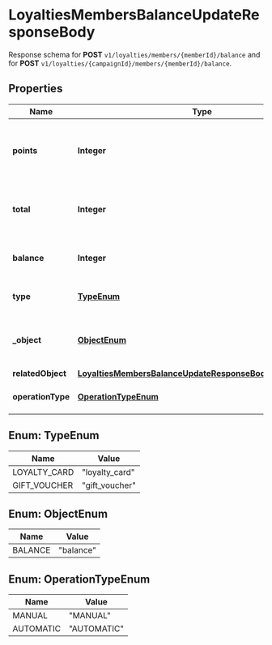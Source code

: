 

# LoyaltiesMembersBalanceUpdateResponseBody

Response schema for **POST** `v1/loyalties/members/{memberId}/balance` and for **POST** `v1/loyalties/{campaignId}/members/{memberId}/balance`.

## Properties

| Name | Type | Description |
|------------ | ------------- | ------------- |
|**points** | **Integer** | The incremental points removed or added to the current balance on the loyalty card. |
|**total** | **Integer** | The total of points accrued over the lifetime of the loyalty card. |
|**balance** | **Integer** | The balance after adding/removing points. |
|**type** | [**TypeEnum**](#TypeEnum) | The type of voucher being modified. |
|**_object** | [**ObjectEnum**](#ObjectEnum) | The type of the object represented by JSON. Default is balance. |
|**relatedObject** | [**LoyaltiesMembersBalanceUpdateResponseBodyRelatedObject**](LoyaltiesMembersBalanceUpdateResponseBodyRelatedObject.md) |  |
|**operationType** | [**OperationTypeEnum**](#OperationTypeEnum) | The type of operation being performed. |



## Enum: TypeEnum

| Name | Value |
|---- | -----|
| LOYALTY_CARD | &quot;loyalty_card&quot; |
| GIFT_VOUCHER | &quot;gift_voucher&quot; |



## Enum: ObjectEnum

| Name | Value |
|---- | -----|
| BALANCE | &quot;balance&quot; |



## Enum: OperationTypeEnum

| Name | Value |
|---- | -----|
| MANUAL | &quot;MANUAL&quot; |
| AUTOMATIC | &quot;AUTOMATIC&quot; |



